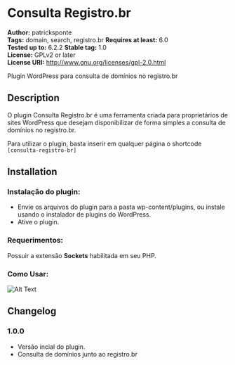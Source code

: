 # Consulta Registro.br #
**Author:** patricksponte  
**Tags:** domain, search, registro.br
**Requires at least:** 6.0  
**Tested up to:** 6.2.2 
**Stable tag:** 1.0  
**License:** GPLv2 or later  
**License URI:** http://www.gnu.org/licenses/gpl-2.0.html

Plugin WordPress para consulta de domínios no registro.br

## Description ##

O plugin Consulta Registro.br é uma ferramenta criada para proprietários de sites WordPress que desejam disponibilizar de forma simples a consulta de domínios no registro.br.

Para utilizar o plugin, basta inserir em qualquer página o shortcode <code>[consulta-registro-br]</code>

## Installation ##

### Instalação do plugin: ###

* Envie os arquivos do plugin para a pasta wp-content/plugins, ou instale usando o instalador de plugins do WordPress.
* Ative o plugin.

### Requerimentos: ###

Possuir a extensão **Sockets** habilitada em seu PHP.

### Como Usar: ###

![Alt Text](https://media.giphy.com/media/vFKqnCdLPNOKc/giphy.gif)

## Changelog ##

### 1.0.0 ###

* Versão incial do plugin.
* Consulta de domínios junto ao registro.br
